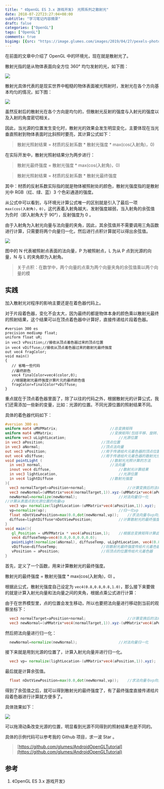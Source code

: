 ```yaml
---
title: " 《OpenGL ES 3.x 游戏开发》 光照系列之散射光"
date: 2018-07-22T23:27:04+08:00
subtitle: "学习笔记内容摘录"
draft: false
categories: ["OpenGL"]
tags: ["OpenGL"]
comments: true
bigimg: [{src: "https://image.glumes.com/images/2019/04/27/pexels-photo-401107.jpg", desc: ""}]
---
```



在前面的文章中介绍了 OpenGL 中的环境光，现在就是散射光了。

<!--more-->

散射光指的是从物体表面向全方位 360° 均匀发射的光，如下图：

![](https://image.glumes.com/images/2019/04/27/diffuse_demo.png)

散射光具体代表的是现实世界中粗糙的物体表面被光照射时，发射光在各个方向基本均匀的情况，如下图：

![](https://image.glumes.com/images/2019/04/27/diffuse_demo2.png)


虽然反射后的散射光在各个方向是均匀的，但散射光反射的强度与入射光的强度以及入射的角度密切相关。


因此，当光源的位置发生变化时，散射光的效果会发生明显变化，主要体现在当光垂直照射到物体表面时比斜照时要亮，其计算公式如下：

> 散射光照射结果 = 材质的反射系数 * 散射光强度 * max(cos(入射角)，0)

在实际开发中，散射光照射结果分为两步进行：

> 散射光最终强度 = 散射光强度 * max(cos(入射角)，0)

> 散射光照射结果 = 材质的反射系数 * 散射光最终强度

其中：材质的反射系数实际指的就是物体被照射处的颜色，散射光强度指的是散射光中 RGB（红、绿、蓝）3 个色彩通道的强度。

从公式中可以看到，与环境光计算公式唯一的区别就是引入了最后一项 `max(cos(入射角)，0)`，这代表着入射角越大、发射强度越弱，当入射角的余弦值为负时（即入射角大于 90°），反射强度为 0 。

由于入射角为入射光向量与法向量的夹角，因此，其余弦值并不需要调用三角函数进行计算，只需要将两个向量归一化，然后进行点积计算就可以得出余弦值。

![](https://image.glumes.com/images/2019/04/27/diffuse_cal.png)


图中的 N 代表被照射点表面的法向量，P 为被照射点，L 为从 P 点到光源的向量，N 与 L 的夹角即为入射角。


> 关于点积：在数学中，两个向量的点乘为两个向量夹角的余弦值乘以两个向量的模


## 实践


加入散射光对程序的影响主要还是在着色器代码上。


对于片段着色器，变化不会太大，因为最终的都是物体本身的颜色乘以散射光最终的照射结果，这个结果可以在顶点着色器中计算好，直接传递给片段着色器。

```gls
#version 300 es
precision mediump float;
uniform float uR;
in vec3 vPosition;//接收从顶点着色器过来的顶点位置
in vec4 vDiffuse;//接收从顶点着色器过来的散射光最终强度
out vec4 fragColor;
void main()
{
   // 省略一些代码
   //最终颜色
   vec4 finalColor=vec4(color,0);
   //根据散射光最终强度计算片元的最终颜色值
   fragColor=finalColor*vDiffuse;
}
```

重点就在于顶点着色器里面了，除了以往的代码之外，根据散射光的计算公式，我们还需添加一些新的变量，比如：光源的位置。不同光源位置的照射结果不同。

具体的着色器代码如下：

```glsl
#version 300 es
uniform mat4 uMVPMatrix; 						//总变换矩阵
uniform mat4 uMMatrix; 							//变换矩阵(包括平移、旋转、缩放)
uniform vec3 uLightLocation;						//光源位置
in vec3 aPosition;  						//顶点位置
in vec3 aNormal;    						//顶点法向量
out vec3 vPosition;							//用于传递给片元着色器的顶点位置
out vec4 vDiffuse;							//用于传递给片元着色器的散射光分量
void pointLight (								//散射光光照计算的方法
  in vec3 normal,								//法向量
  inout vec4 diffuse,								//散射光计算结果
  in vec3 lightLocation,							//光源位置
  in vec4 lightDiffuse							//散射光强度
){
  vec3 normalTarget=aPosition+normal;					//计算变换后的法向量
  vec3 newNormal=(uMMatrix*vec4(normalTarget,1)).xyz-(uMMatrix*vec4(aPosition,1)).xyz;
  newNormal=normalize(newNormal);					//对法向量归一化
//计算从表面点到光源位置的向量vp
  vec3 vp= normalize(lightLocation-(uMMatrix*vec4(aPosition,1)).xyz);
  vp=normalize(vp);									//归一化vp
  float nDotViewPosition=max(0.0,dot(newNormal,vp)); 	//求法向量与vp向量的点积与0的最大值
  diffuse=lightDiffuse*nDotViewPosition;			//计算散射光的最终强度
}
void main(){
   gl_Position = uMVPMatrix * vec4(aPosition,1); 	//根据总变换矩阵计算此次绘制此顶点的位置
   vec4 diffuseTemp=vec4(0.0,0.0,0.0,0.0);
   pointLight(normalize(aNormal), diffuseTemp, uLightLocation, vec4(0.8,0.8,0.8,1.0));
   vDiffuse=diffuseTemp;					//将散射光最终强度传给片元着色器
   vPosition = aPosition; 					//将顶点的位置传给片元着色器
}
```

首先，定义了一个函数，用来计算散射光的最终强度。

散射光的最终强度 =  散射光强度 * max(cos(入射角)，0) 。

根据此公式，散射光强度自己设定为 `vec4(0.8,0.8,0.8,1.0)`，那么接下来要做的就是计算入射光向量和法向量之间的夹角，根据点乘公式进行计算：


由于在世界模型里，点的位置会发生移动，所以也要把法向量进行移动到当前的观察坐标下：

```glsl
  vec3 normalTarget=aPosition+normal;					//计算变换后的法向量
  vec3 newNormal=(uMMatrix*vec4(normalTarget,1)).xyz-(uMMatrix*vec4(aPosition,1)).xyz;
```

然后把法向量进行归一化：

```glsl
  newNormal=normalize(newNormal);					//对法向量归一化
```

接下来就是用到光源的位置了，计算入射光向量并进行归一化。

```glsl
  vec3 vp= normalize(lightLocation-(uMMatrix*vec4(aPosition,1)).xyz);
```

最后就是计算余弦值。

```glsl
  float nDotViewPosition=max(0.0,dot(newNormal,vp)); 	//求法向量与vp向量的点积与0的最大值
```

得到了余弦值之后，就可以得到散射光的最终强度了，有了最终强度直接传递给片段着色器进行计算就方便多了。

具体效果如下：

![](https://res.cloudinary.com/glumes-com/image/upload/v1532273099/code/diffuse_use.gif)


可以拖滑动条改变光源的位置，明显看到光源不同得到的照射结果也是不同的。



具体的示例代码可以参考我的 Github 项目，求一波 Star 。

> [https://github.com/glumes/AndroidOpenGLTutorial](https://github.com/glumes/AndroidOpenGLTutorial)

## 参考

1. 《OpenGL ES 3.x 游戏开发》
